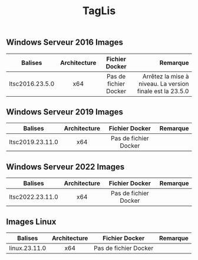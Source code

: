 ﻿---
title: TagLis
second_title: Aspose.Cells Cloud Documen
type: docs
url: /fr/docker/tag-list/
description: Plateformes prises en charge
weight: 30
---
##  Windows Serveur 2016 Images ##

Balises | Architecture | Fichier Docker | Remarque
---|:--:|:--:|---:
ltsc2016.23.5.0 | x64 | Pas de fichier Docker | Arrêtez la mise à niveau. La version finale est la 23.5.0


##  Windows Serveur 2019 Images ##

Balises | Architecture | Fichier Docker | Remarque
---|:--:|:--:|---:
ltsc2019.23.11.0 | x64 | Pas de fichier Docker |

##  Windows Serveur 2022 Images ##

Balises | Architecture | Fichier Docker | Remarque
---|:--:|:--:|---:
 ltsc2022.23.11.0 | x64 | Pas de fichier Docker |

##  Images Linux ##

Balises | Architecture | Fichier Docker | Remarque
---|:--:|:--:|---:
linux.23.11.0 | x64 | Pas de fichier Docker |

